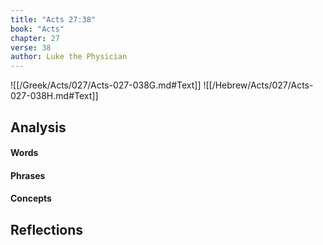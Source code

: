 ```yaml
---
title: "Acts 27:38"
book: "Acts"
chapter: 27
verse: 38
author: Luke the Physician
---
```

![[/Greek/Acts/027/Acts-027-038G.md#Text]]
![[/Hebrew/Acts/027/Acts-027-038H.md#Text]]

## Analysis

#### Words

#### Phrases

#### Concepts

## Reflections
